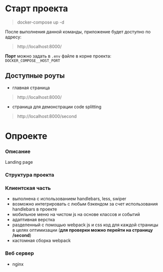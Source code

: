 # Старт проекта
> docker-compose up -d

После выполнения данной команды, приложение будет доступно по адресу:
>http://localhost:8000/

<strong>Порт</strong> можно задать в ```.env``` файле в корне проекта: ```DOCKER_COMPOSE__HOST_PORT```

## Доступные роуты
- главная страница
>http://localhost:8000/
- страница для демонстрации code splitting
>http://localhost:8000/second

# Опроекте

### Описание
Landing page

### Структура проекта


### Клиентская часть
- выполнена с использованием handlebars, less, swiper
- возможно интегрировать с любым бэкендом за счет использования handlebars в проекте
- мобильное меню на чистом js на основе классов и событий
- адаптивная верстка
- разделенный с помощью webpack js и css код для каждой страницы в целях оптимизации (**для проверки можно перейти на страницу /second**)
- кастомная сборка webpack
### Веб сервер
- nginx


